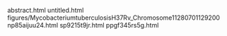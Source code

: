 abstract.html
untitled.html
figures/MycobacteriumtuberculosisH37Rv_Chromosome11280701129200
np85aijuu24.html
sp9215t9jr.html
ppgf345rs5g.html